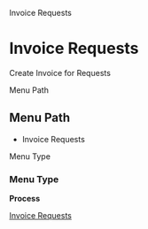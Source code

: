 
Invoice Requests
# Invoice Requests


Create Invoice for Requests

Menu Path
## Menu Path



- Invoice Requests

Menu Type
### Menu Type

**Process**


[Invoice Requests](../../process-r_requestinvoice.md)